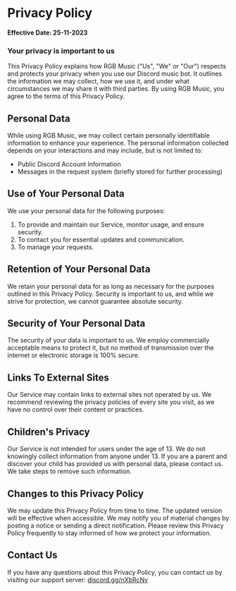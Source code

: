 <h1 class="text-center">Privacy Policy</h1>

<p><strong>Effective Date: 25-11-2023</strong></p>

<h3>Your privacy is important to us</h3>

<p>This Privacy Policy explains how RGB Music ("Us", "We" or "Our") respects and protects your privacy when you use our Discord music bot. It outlines the information we may collect, how we use it, and under what circumstances we may share it with third parties. By using RGB Music, you agree to the terms of this Privacy Policy.</p>

<h2 id="PersonalData">Personal Data</h2>
<p>While using RGB Music, we may collect certain personally identifiable information to enhance your experience. The personal information collected depends on your interactions and may include, but is not limited to:</p>
<ul>
  <li>Public Discord Account Information</li>
  <li>Messages in the request system (briefly stored for further processing)</li>
</ul>

<h2 id="UOYPD">Use of Your Personal Data</h2>
<p>We use your personal data for the following purposes:</p>
<ol>
  <li>To provide and maintain our Service, monitor usage, and ensure security.</li>
  <li>To contact you for essential updates and communication.</li>
  <li>To manage your requests.</li>
</ol>


<h2 id="ROYPD">Retention of Your Personal Data</h2>
<p>We retain your personal data for as long as necessary for the purposes outlined in this Privacy Policy. Security is important to us, and while we strive for protection, we cannot guarantee absolute security.</p>

<h2 id="Security">Security of Your Personal Data</h2>
<p>The security of your data is important to us. We employ commercially acceptable means to protect it, but no method of transmission over the internet or electronic storage is 100% secure.</p>

<h2 id="ExternalLinks">Links To External Sites</h2>
<p>Our Service may contain links to external sites not operated by us. We recommend reviewing the privacy policies of every site you visit, as we have no control over their content or practices.</p>

<h2 id="CP">Children's Privacy</h2>
<p>Our Service is not intended for users under the age of 13. We do not knowingly collect information from anyone under 13. If you are a parent and discover your child has provided us with personal data, please contact us. We take steps to remove such information.</p>

<h2 id="CTTPP">Changes to this Privacy Policy</h2>
<p>We may update this Privacy Policy from time to time. The updated version will be effective when accessible. We may notify you of material changes by posting a notice or sending a direct notification. Please review this Privacy Policy frequently to stay informed of how we protect your information.</p>

<h2 id="ContactUs">Contact Us</h2>
<p>If you have any questions about this Privacy Policy, you can contact us by visiting our support server: <a href="https://discord.gg/nXbRcNv">discord.gg/nXbRcNv</a></p>
